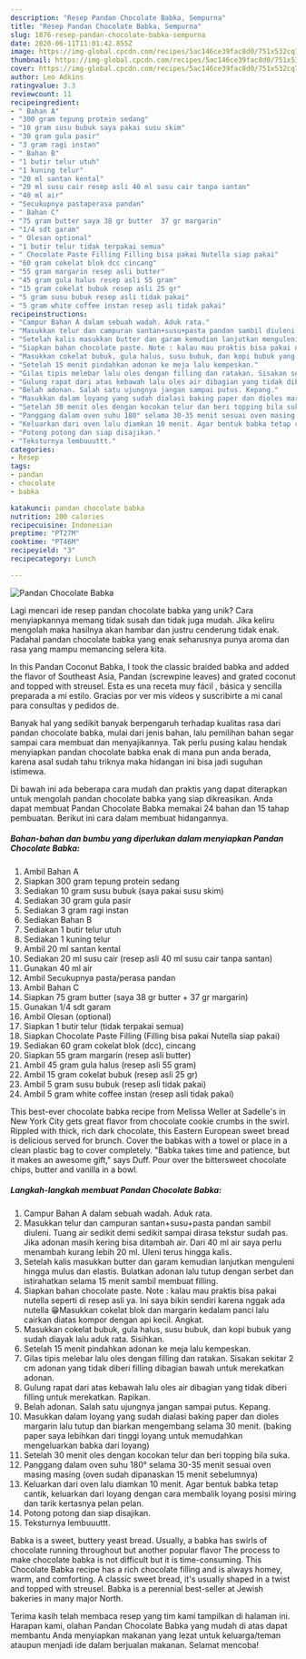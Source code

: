 ```yaml
---
description: "Resep Pandan Chocolate Babka, Sempurna"
title: "Resep Pandan Chocolate Babka, Sempurna"
slug: 1876-resep-pandan-chocolate-babka-sempurna
date: 2020-06-11T11:01:42.855Z
image: https://img-global.cpcdn.com/recipes/5ac146ce39fac8d0/751x532cq70/pandan-chocolate-babka-foto-resep-utama.jpg
thumbnail: https://img-global.cpcdn.com/recipes/5ac146ce39fac8d0/751x532cq70/pandan-chocolate-babka-foto-resep-utama.jpg
cover: https://img-global.cpcdn.com/recipes/5ac146ce39fac8d0/751x532cq70/pandan-chocolate-babka-foto-resep-utama.jpg
author: Leo Adkins
ratingvalue: 3.3
reviewcount: 11
recipeingredient:
- " Bahan A"
- "300 gram tepung protein sedang"
- "10 gram susu bubuk saya pakai susu skim"
- "30 gram gula pasir"
- "3 gram ragi instan"
- " Bahan B"
- "1 butir telur utuh"
- "1 kuning telur"
- "20 ml santan kental"
- "20 ml susu cair resep asli 40 ml susu cair tanpa santan"
- "40 ml air"
- "Secukupnya pastaperasa pandan"
- " Bahan C"
- "75 gram butter saya 38 gr butter  37 gr margarin"
- "1/4 sdt garam"
- " Olesan optional"
- "1 butir telur tidak terpakai semua"
- " Chocolate Paste Filling Filling bisa pakai Nutella siap pakai"
- "60 gram cokelat blok dcc cincang"
- "55 gram margarin resep asli butter"
- "45 gram gula halus resep asli 55 gram"
- "15 gram cokelat bubuk resep asli 25 gr"
- "5 gram susu bubuk resep asli tidak pakai"
- "5 gram white coffee instan resep asli tidak pakai"
recipeinstructions:
- "Campur Bahan A dalam sebuah wadah. Aduk rata."
- "Masukkan telur dan campuran santan+susu+pasta pandan sambil diuleni. Tuang air sedikit demi sedikit sampai dirasa tekstur sudah pas. Jika adonan masih kering bisa ditambah air. Dari 40 ml air saya perlu menambah kurang lebih 20 ml. Uleni terus hingga kalis."
- "Setelah kalis masukkan butter dan garam kemudian lanjutkan menguleni hingga mulus dan elastis. Bulatkan adonan lalu tutup dengan serbet dan istirahatkan selama 15 menit sambil membuat filling."
- "Siapkan bahan chocolate paste. Note : kalau mau praktis bisa pakai nutella seperti di resep asli ya. Ini saya bikin sendiri karena nggak ada nutella 😁Masukkan cokelat blok dan margarin kedalam panci lalu cairkan diatas kompor dengan api kecil. Angkat."
- "Masukkan cokelat bubuk, gula halus, susu bubuk, dan kopi bubuk yang sudah diayak lalu aduk rata. Sisihkan."
- "Setelah 15 menit pindahkan adonan ke meja lalu kempeskan."
- "Gilas tipis melebar lalu oles dengan filling dan ratakan. Sisakan sekitar 2 cm adonan yang tidak diberi filling dibagian bawah untuk merekatkan adonan."
- "Gulung rapat dari atas kebawah lalu oles air dibagian yang tidak diberi filling untuk merekatkan. Rapikan."
- "Belah adonan. Salah satu ujungnya jangan sampai putus. Kepang."
- "Masukkan dalam loyang yang sudah dialasi baking paper dan dioles margarin lalu tutup dan biarkan mengembang selama 30 menit. (baking paper saya lebihkan dari tinggi loyang untuk memudahkan mengeluarkan babka dari loyang)"
- "Setelah 30 menit oles dengan kocokan telur dan beri topping bila suka."
- "Panggang dalam oven suhu 180° selama 30-35 menit sesuai oven masing masing (oven sudah dipanaskan 15 menit sebelumnya)"
- "Keluarkan dari oven lalu diamkan 10 menit. Agar bentuk babka tetap cantik, keluarkan dari loyang dengan cara membalik loyang posisi miring dan tarik kertasnya pelan pelan."
- "Potong potong dan siap disajikan."
- "Teksturnya lembuuuttt."
categories:
- Resep
tags:
- pandan
- chocolate
- babka

katakunci: pandan chocolate babka 
nutrition: 200 calories
recipecuisine: Indonesian
preptime: "PT27M"
cooktime: "PT46M"
recipeyield: "3"
recipecategory: Lunch

---
```



![Pandan Chocolate Babka](https://img-global.cpcdn.com/recipes/5ac146ce39fac8d0/751x532cq70/pandan-chocolate-babka-foto-resep-utama.jpg)

Lagi mencari ide resep pandan chocolate babka yang unik? Cara menyiapkannya memang tidak susah dan tidak juga mudah. Jika keliru mengolah maka hasilnya akan hambar dan justru cenderung tidak enak. Padahal pandan chocolate babka yang enak seharusnya punya aroma dan rasa yang mampu memancing selera kita.

In this Pandan Coconut Babka, I took the classic braided babka and added the flavor of Southeast Asia, Pandan (screwpine leaves) and grated coconut and topped with streusel. Esta es una receta muy fácil , básica y sencilla preparada a mi estilo. Gracias por ver mis vídeos y suscribirte a mi canal para consultas y pedidos de.

Banyak hal yang sedikit banyak berpengaruh terhadap kualitas rasa dari pandan chocolate babka, mulai dari jenis bahan, lalu pemilihan bahan segar sampai cara membuat dan menyajikannya. Tak perlu pusing kalau hendak menyiapkan pandan chocolate babka enak di mana pun anda berada, karena asal sudah tahu triknya maka hidangan ini bisa jadi suguhan istimewa.


Di bawah ini ada beberapa cara mudah dan praktis yang dapat diterapkan untuk mengolah pandan chocolate babka yang siap dikreasikan. Anda dapat membuat Pandan Chocolate Babka memakai 24 bahan dan 15 tahap pembuatan. Berikut ini cara dalam membuat hidangannya.

<!--inarticleads1-->

##### Bahan-bahan dan bumbu yang diperlukan dalam menyiapkan Pandan Chocolate Babka:

1. Ambil  Bahan A
1. Siapkan 300 gram tepung protein sedang
1. Sediakan 10 gram susu bubuk (saya pakai susu skim)
1. Sediakan 30 gram gula pasir
1. Sediakan 3 gram ragi instan
1. Sediakan  Bahan B
1. Sediakan 1 butir telur utuh
1. Sediakan 1 kuning telur
1. Ambil 20 ml santan kental
1. Sediakan 20 ml susu cair (resep asli 40 ml susu cair tanpa santan)
1. Gunakan 40 ml air
1. Ambil Secukupnya pasta/perasa pandan
1. Ambil  Bahan C
1. Siapkan 75 gram butter (saya 38 gr butter + 37 gr margarin)
1. Gunakan 1/4 sdt garam
1. Ambil  Olesan (optional)
1. Siapkan 1 butir telur (tidak terpakai semua)
1. Siapkan  Chocolate Paste Filling (Filling bisa pakai Nutella siap pakai)
1. Sediakan 60 gram cokelat blok (dcc), cincang
1. Siapkan 55 gram margarin (resep asli butter)
1. Ambil 45 gram gula halus (resep asli 55 gram)
1. Ambil 15 gram cokelat bubuk (resep asli 25 gr)
1. Ambil 5 gram susu bubuk (resep asli tidak pakai)
1. Ambil 5 gram white coffee instan (resep asli tidak pakai)


This best-ever chocolate babka recipe from Melissa Weller at Sadelle&#39;s in New York City gets great flavor from chocolate cookie crumbs in the swirl. Rippled with thick, rich dark chocolate, this Eastern European sweet bread is delicious served for brunch. Cover the babkas with a towel or place in a clean plastic bag to cover completely. &#34;Babka takes time and patience, but it makes an awesome gift,&#34; says Duff. Pour over the bittersweet chocolate chips, butter and vanilla in a bowl. 

<!--inarticleads2-->

##### Langkah-langkah membuat Pandan Chocolate Babka:

1. Campur Bahan A dalam sebuah wadah. Aduk rata.
1. Masukkan telur dan campuran santan+susu+pasta pandan sambil diuleni. Tuang air sedikit demi sedikit sampai dirasa tekstur sudah pas. Jika adonan masih kering bisa ditambah air. Dari 40 ml air saya perlu menambah kurang lebih 20 ml. Uleni terus hingga kalis.
1. Setelah kalis masukkan butter dan garam kemudian lanjutkan menguleni hingga mulus dan elastis. Bulatkan adonan lalu tutup dengan serbet dan istirahatkan selama 15 menit sambil membuat filling.
1. Siapkan bahan chocolate paste. Note : kalau mau praktis bisa pakai nutella seperti di resep asli ya. Ini saya bikin sendiri karena nggak ada nutella 😁Masukkan cokelat blok dan margarin kedalam panci lalu cairkan diatas kompor dengan api kecil. Angkat.
1. Masukkan cokelat bubuk, gula halus, susu bubuk, dan kopi bubuk yang sudah diayak lalu aduk rata. Sisihkan.
1. Setelah 15 menit pindahkan adonan ke meja lalu kempeskan.
1. Gilas tipis melebar lalu oles dengan filling dan ratakan. Sisakan sekitar 2 cm adonan yang tidak diberi filling dibagian bawah untuk merekatkan adonan.
1. Gulung rapat dari atas kebawah lalu oles air dibagian yang tidak diberi filling untuk merekatkan. Rapikan.
1. Belah adonan. Salah satu ujungnya jangan sampai putus. Kepang.
1. Masukkan dalam loyang yang sudah dialasi baking paper dan dioles margarin lalu tutup dan biarkan mengembang selama 30 menit. (baking paper saya lebihkan dari tinggi loyang untuk memudahkan mengeluarkan babka dari loyang)
1. Setelah 30 menit oles dengan kocokan telur dan beri topping bila suka.
1. Panggang dalam oven suhu 180° selama 30-35 menit sesuai oven masing masing (oven sudah dipanaskan 15 menit sebelumnya)
1. Keluarkan dari oven lalu diamkan 10 menit. Agar bentuk babka tetap cantik, keluarkan dari loyang dengan cara membalik loyang posisi miring dan tarik kertasnya pelan pelan.
1. Potong potong dan siap disajikan.
1. Teksturnya lembuuuttt.


Babka is a sweet, buttery yeast bread. Usually, a babka has swirls of chocolate running throughout but another popular flavor The process to make chocolate babka is not difficult but it is time-consuming. This Chocolate Babka recipe has a rich chocolate filling and is always homey, warm, and comforting. A classic sweet bread, it&#39;s usually shaped in a twist and topped with streusel. Babka is a perennial best-seller at Jewish bakeries in many major North. 

Terima kasih telah membaca resep yang tim kami tampilkan di halaman ini. Harapan kami, olahan Pandan Chocolate Babka yang mudah di atas dapat membantu Anda menyiapkan makanan yang lezat untuk keluarga/teman ataupun menjadi ide dalam berjualan makanan. Selamat mencoba!
